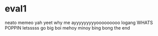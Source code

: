 # eval1
neato memeo
yah yeet
why me
ayyyyyyyyyooooooooo logang
WHATS POPPIN
letsssss go
big boi
mehoy minoy
bing bong
the end
